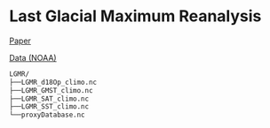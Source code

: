 # Last Glacial Maximum Reanalysis

[Paper](https://doi.org/10.1038/s41586-021-03984-4)

[Data (NOAA)](https://www.ncei.noaa.gov/access/paleo-search/study/33112)

```bash
LGMR/
├──LGMR_d18Op_climo.nc
├──LGMR_GMST_climo.nc
├──LGMR_SAT_climo.nc
├──LGMR_SST_climo.nc
└──proxyDatabase.nc
```